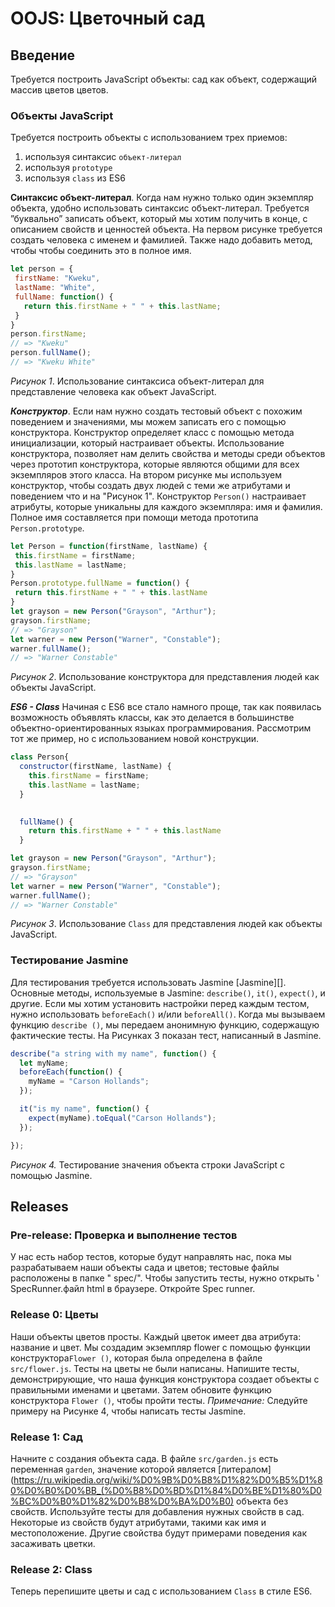 # OOJS: Цветочный сад


## Введение
Требуется построить JavaScript объекты: сад как объект, содержащий массив цветов
цветов.

### Объекты JavaScript
Требуется построить объекты с использованием трех приемов: 
1. используя синтаксис `объект-литерал`
2. используя `prototype`
3. используя `class` из ES6


**Синтаксис объект-литерал**. Когда нам нужно только один экземпляр
объекта, удобно использовать синтаксис объект-литерал. Требуется
”буквально” записать объект, который мы хотим получить в конце, с
описанием свойств и ценностей объекта. На первом рисунке
требуется создать человека с именем и фамилией. Также надо добавить метод, чтобы
чтобы соединить это в полное имя.

```js
let person = {
 firstName: "Kweku",
 lastName: "White",
 fullName: function() {
   return this.firstName + " " + this.lastName;
 }
}
person.firstName;
// => "Kweku"
person.fullName();
// => "Kweku White"
```
*Рисунок 1*. Использование синтаксиса объект-литерал для представление человека как
объект JavaScript.

***Конструктор***. Если нам нужно создать тестовый объект с похожим
поведением и значениями, мы можем записать его с помощью конструктора.
Конструктор определяет класс с помощью метода инициализации, который
настраивает объекты. Использование конструктора, позволяет нам делить
свойства и методы среди объектов через прототип конструктора, которые являются общими для всех экземпляров этого класса.
На втором рисунке мы используем конструктор, чтобы создать двух
людей с теми же атрибутами и поведением что и на "Рисунок 1". Конструктор
`Person()` настраивает атрибуты, которые уникальны для каждого экземпляра:
имя и фамилия. Полное имя составляется при помощи метода прототипа `Person.prototype`.

```js
let Person = function(firstName, lastName) {
 this.firstName = firstName;
 this.lastName = lastName;
}
Person.prototype.fullName = function() {
 return this.firstName + " " + this.lastName
}
let grayson = new Person("Grayson", "Arthur");
grayson.firstName;
// => "Grayson"
let warner = new Person("Warner", "Constable");
warner.fullName();
// => "Warner Constable"
```
*Рисунок 2*. Использование конструктора для представления людей как объекты JavaScript.

***ES6 - Class***
Начиная с ES6 все стало намного проще, так как появилась возможность объявлять классы, как это делается в большинстве объектно-ориентированных языках программирования. Рассмотрим тот же пример, но с использованием новой конструкции.

```js
class Person{
  constructor(firstName, lastName) {
    this.firstName = firstName;
    this.lastName = lastName;
  }

  
  fullName() {
    return this.firstName + " " + this.lastName
  }

let grayson = new Person("Grayson", "Arthur");
grayson.firstName;
// => "Grayson"
let warner = new Person("Warner", "Constable");
warner.fullName();
// => "Warner Constable"
```
*Рисунок 3*. Использование `Class` для представления людей как объекты JavaScript.



### Тестирование Jasmine
Для тестирования требуется использовать Jasmine [Jasmine][]. Основные методы, используемые в Jasmine: `describe()`, `it()`, `expect()`, и другие.
Если мы хотим установить настройки перед каждым тестом,
нужно использовать `beforeEach()` и/или `beforeAll()`. Когда мы вызываем функцию `describe ()`, мы передаем анонимную функцию, содержащую фактические тесты. На Рисунках 3 показан тест, написанный в Jasmine.

```js
describe("a string with my name", function() {
  let myName;
  beforeEach(function() {
    myName = "Carson Hollands";
  });

  it("is my name", function() {
    expect(myName).toEqual("Carson Hollands");
  });

});
```

*Рисунок 4.* Тестирование значения объекта строки JavaScript с помощью Jasmine.
   
## Releases
### Pre-release: Проверка и выполнение тестов
У нас есть набор тестов, которые будут направлять нас, пока мы
разрабатываем наши объекты сада и цветов; тестовые файлы расположены в
папке " spec/". Чтобы запустить тесты, нужно открыть ' SpecRunner.файл
html в браузере. Откройте Spec runner. 

### Release 0: Цветы
Наши объекты цветов просты. Каждый цветок имеет два атрибута: название
и цвет. Мы создадим экземпляр flower с помощью функции конструктора`Flower ()`, которая была определена в файле `src/flower.js`.
Тесты на цветы не были написаны. Напишите тесты, демонстрирующие, что
наша функция конструктора создает объекты с правильными именами и
цветами. Затем обновите функцию конструктора `Flower ()`, чтобы пройти
тесты.
*Примечание:* Следуйте примеру на Рисунке 4, чтобы написать тесты Jasmine.

### Release 1: Сад
Начните с создания объекта сада. В файле `src/garden.js`  есть переменная `garden`, значение которой является [литералом](https://ru.wikipedia.org/wiki/%D0%9B%D0%B8%D1%82%D0%B5%D1%80%D0%B0%D0%BB_(%D0%B8%D0%BD%D1%84%D0%BE%D1%80%D0%BC%D0%B0%D1%82%D0%B8%D0%BA%D0%B0) объекта без свойств.
Используйте тесты для добавления нужных свойств в сад. Некоторые из
свойств будут атрибутами, такими как имя и местоположение. Другие
свойства будут примерами поведения как засаживать цветки.

### Release 2: Class
Теперь перепишите цветы и сад с использованием `Class` в стиле ES6.



[object literal syntax]: http://www.dyn-web.com/tutorials/object-literal/
[Объектно-ориентировнный подход]: https://developer.mozilla.org/enUS/docs/Web/JavaScript/Introduction_to_Object-Oriented_JavaScript
